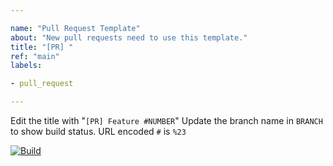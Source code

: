 ```yaml
---

name: "Pull Request Template"
about: "New pull requests need to use this template."
title: "[PR] "
ref: "main"
labels:

- pull_request

---
```


Edit the title with "`[PR] Feature #NUMBER`"
Update the branch name in `BRANCH` to show build status.
URL encoded `#` is `%23`

[![Build](https://jenkins.anrisoftware.com/job/robobeerun-jenkins-maven-docker/job/BRANCH/badge/icon)](https://jenkins.anrisoftware.com/job/robobeerun-jenkins-maven-docker/job/BRANCH/)
